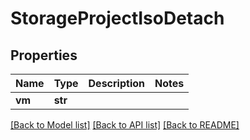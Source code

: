# StorageProjectIsoDetach

## Properties
Name | Type | Description | Notes
------------ | ------------- | ------------- | -------------
**vm** | **str** |  | 

[[Back to Model list]](../README.md#documentation-for-models) [[Back to API list]](../README.md#documentation-for-api-endpoints) [[Back to README]](../README.md)


